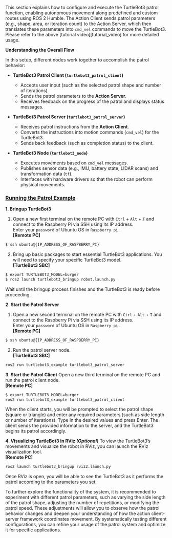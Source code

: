 This section explains how to configure and execute the TurtleBot3 patrol function, enabling autonomous movement along predefined and custom routes using ROS 2 Humble. The Action Client sends patrol parameters (e.g., shape, area, or iteration count) to the Action Server, which then translates these parameters into `cmd_vel` commands to move the TurtleBot3. Please refer to the above [tutorial video][tutorial_video] for more detailed usage.


**Understanding the Overall Flow**

In this setup, different nodes work together to accomplish the patrol behavior:

- **TurtleBot3 Patrol Client (`turtlebot3_patrol_client`)**
  - Accepts user input (such as the selected patrol shape and number of iterations).
  - Sends the patrol parameters to the **Action Server**.
  - Receives feedback on the progress of the patrol and displays status messages.

- **TurtleBot3 Patrol Server (`turtlebot3_patrol_server`)**
  - Receives patrol instructions from the **Action Client**.
  - Converts the instructions into motion commands (`cmd_vel`) for the TurtleBot3.
  - Sends back feedback (such as completion status) to the client.

- **TurtleBot3 Node (`turtlebot3_node`)**
  - Executes movements based on `cmd_vel` messages.
  - Publishes sensor data (e.g., IMU, battery state, LIDAR scans) and transformation data (`tf`).
  - Interfaces with hardware drivers so that the robot can perform physical movements.


### [Running the Patrol Example](#Patrol)

**1. Bringup TurtleBot3**
1. Open a new first terminal on the remote PC with `Ctrl` + `Alt` + `T` and connect to the Raspberry Pi via SSH using its IP address.  
  Enter your `password` of Ubuntu OS in `Raspberry pi` .  
  **[Remote PC]**  
  ```bash
  $ ssh ubuntu@{IP_ADDRESS_OF_RASPBERRY_PI}
  ```  

2. Bring up basic packages to start essential TurtleBot3 applications. You will need to specify your specific TurtleBot3 model.  
**[TurtleBot3 SBC]**  
  ```bash
  $ export TURTLEBOT3_MODEL=burger
  $ ros2 launch turtlebot3_bringup robot.launch.py
  ```

Wait until the bringup process finishes and the TurtleBot3 is ready before proceeding.  

**2. Start the Patrol Server**

1. Open a new second terminal on the remote PC with `Ctrl` + `Alt` + `T` and connect to the Raspberry Pi via SSH using its IP address.  
  Enter your `password` of Ubuntu OS in `Raspberry pi` .  
  **[Remote PC]**  
  ```bash
  $ ssh ubuntu@{IP_ADDRESS_OF_RASPBERRY_PI}
  ```  

2. Run the patrol server node.  
**[TurtleBot3 SBC]**  
  ```bash
  ros2 run turtlebot3_example turtlebot3_patrol_server
  ```

**3. Start the Patrol Client**
Open a new third terminal on the remote PC and run the patrol client node.  
**[Remote PC]**  
  ```bash
  $ export TURTLEBOT3_MODEL=burger
  ros2 run turtlebot3_example turtlebot3_patrol_client
  ```

When the client starts, you will be prompted to select the patrol shape (square or triangle) and enter any required parameters (such as side length or number of iterations). Type in the desired values and press Enter.
The client sends the provided information to the server, and the TurtleBot3 begins its patrol accordingly.

**4. Visualizing TurtleBot3 in RViz *(Optional)***
To view the TurtleBot3’s movements and visualize the robot in RViz, you can launch the RViz visualization tool.  
**[Remote PC]**  
  ```bash
  ros2 launch turtlebot3_bringup rviz2.launch.py
  ```

Once RViz is open, you will be able to see the TurtleBot3 as it performs the patrol according to the parameters you set.

To further explore the functionality of the system, it is recommended to experiment with different patrol parameters, such as varying the side length of the patrol shape, adjusting the number of repetitions, or modifying the patrol speed. These adjustments will allow you to observe how the patrol behavior changes and deepen your understanding of how the action client-server framework coordinates movement. By systematically testing different configurations, you can refine your usage of the patrol system and optimize it for specific applications.
